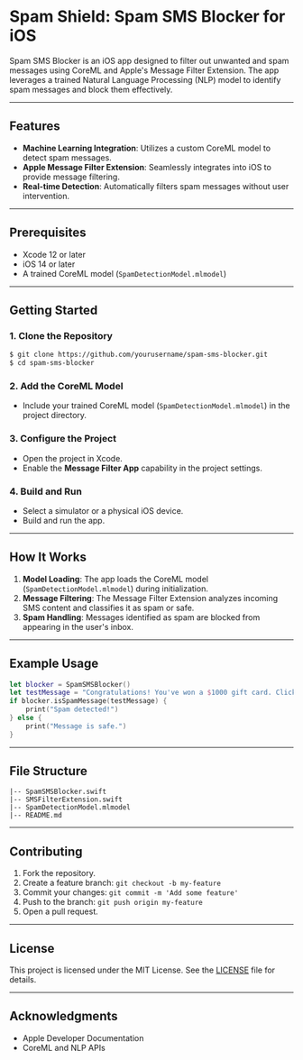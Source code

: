 # Spam Shield: Spam SMS Blocker for iOS

Spam SMS Blocker is an iOS app designed to filter out unwanted and spam messages using CoreML and Apple's Message Filter Extension. The app leverages a trained Natural Language Processing (NLP) model to identify spam messages and block them effectively.

---

## Features

- **Machine Learning Integration**: Utilizes a custom CoreML model to detect spam messages.
- **Apple Message Filter Extension**: Seamlessly integrates into iOS to provide message filtering.
- **Real-time Detection**: Automatically filters spam messages without user intervention.

---

## Prerequisites

- Xcode 12 or later
- iOS 14 or later
- A trained CoreML model (`SpamDetectionModel.mlmodel`)

---

## Getting Started

### 1. Clone the Repository
```bash
$ git clone https://github.com/yourusername/spam-sms-blocker.git
$ cd spam-sms-blocker
```

### 2. Add the CoreML Model
- Include your trained CoreML model (`SpamDetectionModel.mlmodel`) in the project directory.

### 3. Configure the Project
- Open the project in Xcode.
- Enable the **Message Filter App** capability in the project settings.

### 4. Build and Run
- Select a simulator or a physical iOS device.
- Build and run the app.

---

## How It Works

1. **Model Loading**: The app loads the CoreML model (`SpamDetectionModel.mlmodel`) during initialization.
2. **Message Filtering**: The Message Filter Extension analyzes incoming SMS content and classifies it as spam or safe.
3. **Spam Handling**: Messages identified as spam are blocked from appearing in the user's inbox.

---

## Example Usage

```swift
let blocker = SpamSMSBlocker()
let testMessage = "Congratulations! You've won a $1000 gift card. Click here to claim it."
if blocker.isSpamMessage(testMessage) {
    print("Spam detected!")
} else {
    print("Message is safe.")
}
```

---

## File Structure

```
|-- SpamSMSBlocker.swift
|-- SMSFilterExtension.swift
|-- SpamDetectionModel.mlmodel
|-- README.md
```

---

## Contributing

1. Fork the repository.
2. Create a feature branch: `git checkout -b my-feature`
3. Commit your changes: `git commit -m 'Add some feature'`
4. Push to the branch: `git push origin my-feature`
5. Open a pull request.

---

## License

This project is licensed under the MIT License. See the [LICENSE](LICENSE) file for details.

---

## Acknowledgments

- Apple Developer Documentation
- CoreML and NLP APIs
